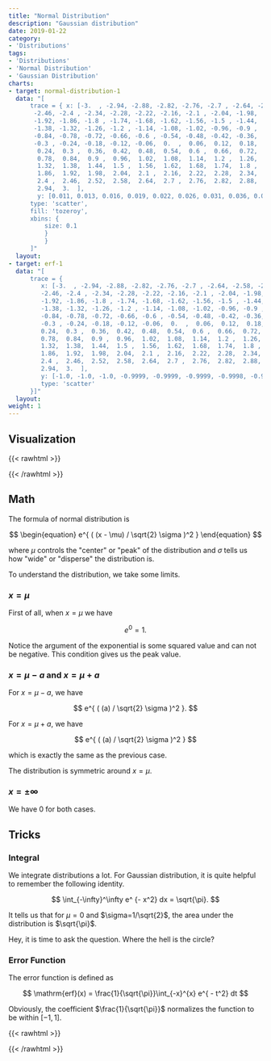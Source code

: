 ```yaml
---
title: "Normal Distribution"
description: "Gaussian distribution"
date: 2019-01-22
category:
- 'Distributions'
tags:
- 'Distributions'
- 'Normal Distribution'
- 'Gaussian Distribution'
charts:
- target: normal-distribution-1
  data: "[
      trace = { x: [-3.  , -2.94, -2.88, -2.82, -2.76, -2.7 , -2.64, -2.58, -2.52,
       -2.46, -2.4 , -2.34, -2.28, -2.22, -2.16, -2.1 , -2.04, -1.98,
       -1.92, -1.86, -1.8 , -1.74, -1.68, -1.62, -1.56, -1.5 , -1.44,
       -1.38, -1.32, -1.26, -1.2 , -1.14, -1.08, -1.02, -0.96, -0.9 ,
       -0.84, -0.78, -0.72, -0.66, -0.6 , -0.54, -0.48, -0.42, -0.36,
       -0.3 , -0.24, -0.18, -0.12, -0.06,  0.  ,  0.06,  0.12,  0.18,
        0.24,  0.3 ,  0.36,  0.42,  0.48,  0.54,  0.6 ,  0.66,  0.72,
        0.78,  0.84,  0.9 ,  0.96,  1.02,  1.08,  1.14,  1.2 ,  1.26,
        1.32,  1.38,  1.44,  1.5 ,  1.56,  1.62,  1.68,  1.74,  1.8 ,
        1.86,  1.92,  1.98,  2.04,  2.1 ,  2.16,  2.22,  2.28,  2.34,
        2.4 ,  2.46,  2.52,  2.58,  2.64,  2.7 ,  2.76,  2.82,  2.88,
        2.94,  3.  ],
        y: [0.011, 0.013, 0.016, 0.019, 0.022, 0.026, 0.031, 0.036, 0.042, 0.049, 0.056, 0.065, 0.074, 0.085, 0.097, 0.11, 0.125, 0.141, 0.158, 0.177, 0.198, 0.22, 0.244, 0.269, 0.296, 0.325, 0.355, 0.386, 0.418, 0.452, 0.487, 0.522, 0.558, 0.594, 0.631, 0.667, 0.703, 0.738, 0.772, 0.804, 0.835, 0.864, 0.891, 0.916, 0.937, 0.956, 0.972, 0.984, 0.993, 0.998, 1.0, 0.998, 0.993, 0.984, 0.972, 0.956, 0.937, 0.916, 0.891, 0.864, 0.835, 0.804, 0.772, 0.738, 0.703, 0.667, 0.631, 0.594, 0.558, 0.522, 0.487, 0.452, 0.418, 0.386, 0.355, 0.325, 0.296, 0.269, 0.244, 0.22, 0.198, 0.177, 0.158, 0.141, 0.125, 0.11, 0.097, 0.085, 0.074, 0.065, 0.056, 0.049, 0.042, 0.036, 0.031, 0.026, 0.022, 0.019, 0.016, 0.013, 0.011],
      type: 'scatter',
      fill: 'tozeroy',
      xbins: {
          size: 0.1
          }
          }
      ]"
  layout:
- target: erf-1
  data: "[
      trace = {
         x: [-3.  , -2.94, -2.88, -2.82, -2.76, -2.7 , -2.64, -2.58, -2.52,
         -2.46, -2.4 , -2.34, -2.28, -2.22, -2.16, -2.1 , -2.04, -1.98,
         -1.92, -1.86, -1.8 , -1.74, -1.68, -1.62, -1.56, -1.5 , -1.44,
         -1.38, -1.32, -1.26, -1.2 , -1.14, -1.08, -1.02, -0.96, -0.9 ,
         -0.84, -0.78, -0.72, -0.66, -0.6 , -0.54, -0.48, -0.42, -0.36,
         -0.3 , -0.24, -0.18, -0.12, -0.06,  0.  ,  0.06,  0.12,  0.18,
         0.24,  0.3 ,  0.36,  0.42,  0.48,  0.54,  0.6 ,  0.66,  0.72,
         0.78,  0.84,  0.9 ,  0.96,  1.02,  1.08,  1.14,  1.2 ,  1.26,
         1.32,  1.38,  1.44,  1.5 ,  1.56,  1.62,  1.68,  1.74,  1.8 ,
         1.86,  1.92,  1.98,  2.04,  2.1 ,  2.16,  2.22,  2.28,  2.34,
         2.4 ,  2.46,  2.52,  2.58,  2.64,  2.7 ,  2.76,  2.82,  2.88,
         2.94,  3.  ],
         y: [-1.0, -1.0, -1.0, -0.9999, -0.9999, -0.9999, -0.9998, -0.9997, -0.9996, -0.9995, -0.9993, -0.9991, -0.9987, -0.9983, -0.9977, -0.997, -0.9961, -0.9949, -0.9934, -0.9915, -0.9891, -0.9861, -0.9825, -0.978, -0.9726, -0.9661, -0.9583, -0.949, -0.9381, -0.9252, -0.9103, -0.8931, -0.8733, -0.8508, -0.8254, -0.7969, -0.7651, -0.73, -0.6914, -0.6494, -0.6039, -0.5549, -0.5027, -0.4475, -0.3893, -0.3286, -0.2657, -0.2009, -0.1348, -0.0676, 0.0, 0.0676, 0.1348, 0.2009, 0.2657, 0.3286, 0.3893, 0.4475, 0.5027, 0.5549, 0.6039, 0.6494, 0.6914, 0.73, 0.7651, 0.7969, 0.8254, 0.8508, 0.8733, 0.8931, 0.9103, 0.9252, 0.9381, 0.949, 0.9583, 0.9661, 0.9726, 0.978, 0.9825, 0.9861, 0.9891, 0.9915, 0.9934, 0.9949, 0.9961, 0.997, 0.9977, 0.9983, 0.9987, 0.9991, 0.9993, 0.9995, 0.9996, 0.9997, 0.9998, 0.9999, 0.9999, 0.9999, 1.0, 1.0, 1.0],
         type: 'scatter'
      }]"
  layout:
weight: 1
---
```


## Visualization

{{< rawhtml >}}
<div id="normal-distribution-1">
</div>
{{< /rawhtml >}}

## Math

The formula of normal distribution is

$$
\begin{equation}
e^{ ( (x - \mu) / \sqrt{2} \sigma )^2 }
\end{equation}
$$

where $\mu$ controls the "center" or "peak" of the distribution and $\sigma$ tells us how "wide" or "disperse" the distribution is.

To understand the distribution, we take some limits.

### $x = \mu$

First of all, when $x = \mu$ we have

$$
e^0 = 1.
$$

Notice the argument of the exponential is some squared value and can not be negative. This condition gives us the peak value.

### $x=\mu-a$ and $x=\mu + a$

For $x=\mu-a$, we have

$$
e^{ ( (a) / \sqrt{2} \sigma )^2 }.
$$

For $x=\mu + a$, we have

$$
e^{ ( (a) / \sqrt{2} \sigma )^2 }
$$

which is exactly the same as the previous case.

The distribution is symmetric around $x=\mu$.

### $x=\pm \infty$

We have 0 for both cases.

## Tricks

### Integral

We integrate distributions a lot. For Gaussian distribution, it is quite helpful to remember the following identity.

$$
\int_{-\infty}^\infty e^ {- x^2} dx = \sqrt{\pi}.
$$

It tells us that for $\mu=0$ and $\sigma=1/\sqrt{2}$, the area under the distribution is $\sqrt{\pi}$.

Hey, it is time to ask the question. Where the hell is the circle?

### Error Function

The error function is defined as

$$
\mathrm{erf}(x) = \frac{1}{\sqrt{\pi}}\int_{-x}^{x} e^{ - t^2} dt
$$

Obviously, the coefficient $\frac{1}{\sqrt{\pi}}$ normalizes the function to be within $[-1,1]$.

{{< rawhtml >}}
<div id="erf-1">
</div>
{{< /rawhtml >}}
